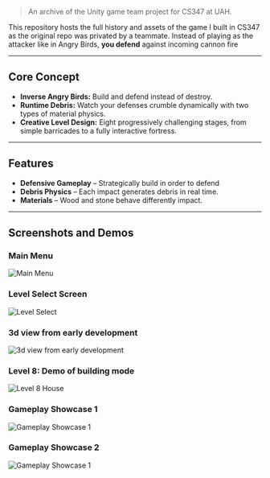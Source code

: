 
> An archive of the Unity game team project for CS347 at UAH.

This repository hosts the full history and assets of the game I built in CS347 as the original repo was privated by a teammate. Instead of playing as the attacker like in Angry Birds, **you defend** against incoming cannon fire

---

##  Core Concept

- **Inverse Angry Birds:** Build and defend instead of destroy.  
- **Runtime Debris:** Watch your defenses crumble dynamically with two types of material physics.  
- **Creative Level Design:** Eight progressively challenging stages, from simple barricades to a fully interactive fortress.

---

##  Features

- **Defensive Gameplay** – Strategically build in order to defend  
- **Debris Physics** – Each impact generates debris in real time.  
- **Materials** – Wood and stone behave differently impact.

---

## Screenshots and Demos
### Main Menu  
![Main Menu](mainmenu.png)  

### Level Select Screen  
![Level Select](levelselect.png)  

### 3d view from early development  
![3d view from early development](devimg1.png)  

### Level 8: Demo of building mode  
![Level 8 House](lvl8house.png)  

### Gameplay Showcase 1  
![Gameplay Showcase 1 ](showcase1.gif)  

### Gameplay Showcase 2  
![Gameplay Showcase 1 ](showcase2.gif)  
